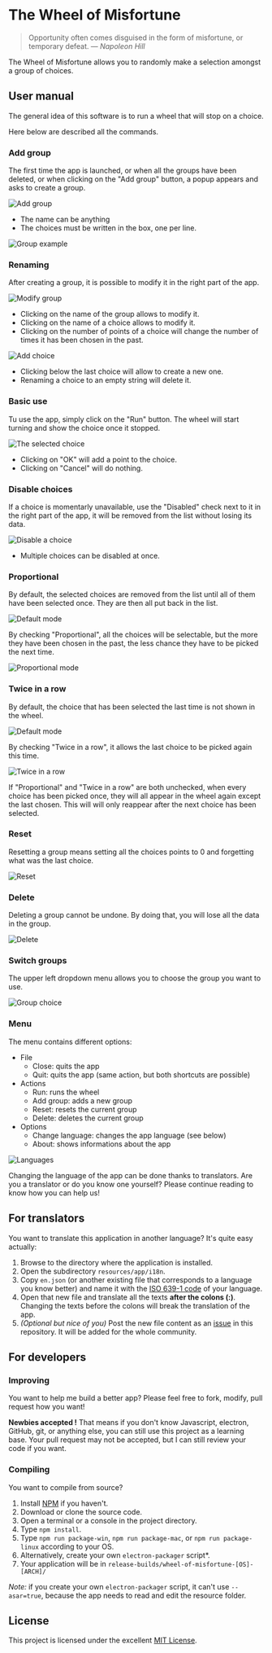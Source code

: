 # The Wheel of Misfortune

> Opportunity often comes disguised in the form of misfortune, or temporary defeat. — *Napoleon Hill*

The Wheel of Misfortune allows you to randomly make a selection amongst a group of choices.

## User manual

The general idea of this software is to run a wheel that will stop on a choice.

Here below are described all the commands.

### Add group

The first time the app is launched, or when all the groups have been deleted, or when clicking on the "Add group" button, a popup appears and asks to create a group.

![Add group](doc/images/add-1.png)

- The name can be anything
- The choices must be written in the box, one per line.

![Group example](doc/images/add-2.png)

### Renaming

After creating a group, it is possible to modify it in the right part of the app.

![Modify group](doc/images/rename-1.png)

- Clicking on the name of the group allows to modify it.
- Clicking on the name of a choice allows to modify it.
- Clicking on the number of points of a choice will change the number of times it has been chosen in the past.

![Add choice](doc/images/rename-2.png)

- Clicking below the last choice will allow to create a new one.
- Renaming a choice to an empty string will delete it.

### Basic use

Tu use the app, simply click on the "Run" button. The wheel will start turning and show the choice once it stopped.

![The selected choice](doc/images/select-1.png)

- Clicking on "OK" will add a point to the choice.
- Clicking on "Cancel" will do nothing.

### Disable choices

If a choice is momentarly unavailable, use the "Disabled" check next to it in the right part of the app, it will be removed from the list without losing its data.

![Disable a choice](doc/images/disable-1.png)

- Multiple choices can be disabled at once.

### Proportional

By default, the selected choices are removed from the list until all of them have been selected once. They are then all put back in the list.

![Default mode](doc/images/proportional-1.png)

By checking "Proportional", all the choices will be selectable, but the more they have been chosen in the past, the less chance they have to be picked the next time.

![Proportional mode](doc/images/proportional-2.png)

### Twice in a row

By default, the choice that has been selected the last time is not shown in the wheel.

![Default mode](doc/images/proportional-2.png)

By checking "Twice in a row", it allows the last choice to be picked again this time.

![Twice in a row](doc/images/twice-in-a-row-1.png)

If "Proportional" and "Twice in a row" are both unchecked, when every choice has been picked once, they will all appear in the wheel again except the last chosen. This will will only reappear after the next choice has been selected.

### Reset

Resetting a group means setting all the choices points to 0 and forgetting what was the last choice.

![Reset](doc/images/reset-1.png)

### Delete

Deleting a group cannot be undone. By doing that, you will lose all the data in the group.

![Delete](doc/images/delete-1.png)

### Switch groups

The upper left dropdown menu allows you to choose the group you want to use.

![Group choice](doc/images/groups-1.png)

### Menu

The menu contains different options:

- File
  - Close: quits the app
  - Quit: quits the app (same action, but both shortcuts are possible)
- Actions
  - Run: runs the wheel
  - Add group: adds a new group
  - Reset: resets the current group
  - Delete: deletes the current group
- Options
  - Change language: changes the app language (see below)
  - About: shows informations about the app

![Languages](doc/images/language-1.png)

Changing the language of the app can be done thanks to translators. Are you a translator or do you know one yourself? Please continue reading to know how you can help us!

## For translators

You want to translate this application in another language? It's quite easy actually:

1. Browse to the directory where the application is installed.
2. Open the subdirectory `resources/app/i18n`.
3. Copy `en.json` (or another existing file that corresponds to a language you know better) and name it with the [ISO 639-1 code](http://en.wikipedia.com/wiki/List_of_ISO_639-1_codes) of your language.
4. Open that new file and translate all the texts **after the colons (:)**. Changing the texts before the colons will break the translation of the app.
5. *(Optional but nice of you)* Post the new file content as an [issue](https://github.com/SteeveDroz/wheel-of-misfortune/issues) in this repository. It will be added for the whole community.

## For developers

### Improving

You want to help me build a better app? Please feel free to fork, modify, pull request how you want!

**Newbies accepted !** That means if you don't know Javascript, electron, GitHub, git, or anything else, you can still use this project as a learning base. Your pull request may not be accepted, but I can still review your code if you want.

### Compiling

You want to compile from source?

1. Install [NPM](https://www.npmjs.com) if you haven't.
2. Download or clone the source code.
3. Open a terminal or a console in the project directory.
4. Type `npm install`.
5. Type `npm run package-win`, `npm run package-mac`, or `npm run package-linux` according to your OS.
6. Alternatively, create your own `electron-packager` script*.
7. Your application will be in `release-builds/wheel-of-misfortune-[OS]-[ARCH]/`

*Note:* if you create your own `electron-packager` script, it can't use `--asar=true`, because the app needs to read and edit the resource folder.
## License

This project is licensed under the excellent [MIT License](LICENSE).
